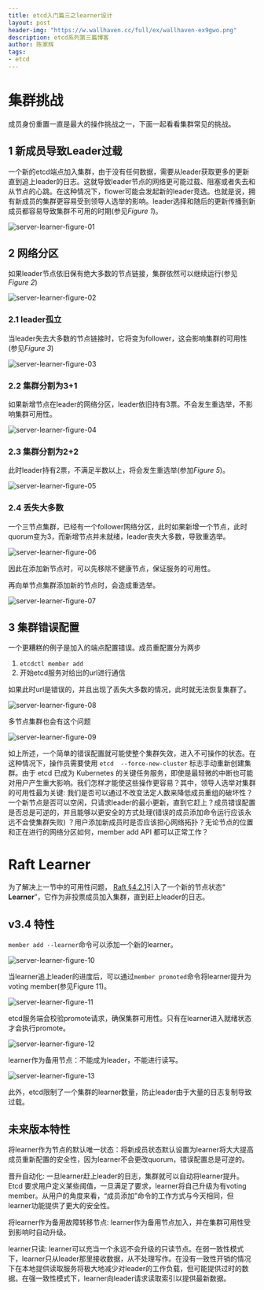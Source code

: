 ```yaml
---
title: etcd入门篇三之learner设计
layout: post
header-img: "https://w.wallhaven.cc/full/ex/wallhaven-ex9gwo.png"
description: etcd系列第三篇博客
author: 陈家辉
tags:
- etcd
---
```


# 集群挑战

成员身份重置一直是最大的操作挑战之一，下面一起看看集群常见的挑战。

## 1 新成员导致Leader过载

一个新的etcd端点加入集群，由于没有任何数据，需要从leader获取更多的更新直到追上leader的日志。这就导致leader节点的网络更可能过载、阻塞或者失去和从节点的心跳。在这种情况下，flower可能会发起新的leader竞选。也就是说，拥有新成员的集群更容易受到领导人选举的影响。leader选择和随后的更新传播到新成员都容易导致集群不可用的时期(参见*Figure 1*)。

![server-learner-figure-01](https://cdn.jsdelivr.net/gh/CJH876492153/picture@main/server-learner-figure-01.png)

## 2 网络分区

如果leader节点依旧保有绝大多数的节点链接，集群依然可以继续运行(参见 *Figure 2*)

![server-learner-figure-02](https://cdn.jsdelivr.net/gh/CJH876492153/picture@main/server-learner-figure-02.png)

### 2.1 leader孤立

当leader失去大多数的节点链接时，它将变为follower，这会影响集群的可用性(参见*Figure 3*)

![server-learner-figure-03](https://cdn.jsdelivr.net/gh/CJH876492153/picture@main/server-learner-figure-03.png)

### 2.2 集群分割为3+1

如果新增节点在leader的网络分区，leader依旧持有3票。不会发生重选举，不影响集群可用性。

![server-learner-figure-04](https://cdn.jsdelivr.net/gh/CJH876492153/picture@main/server-learner-figure-04.png)

### 2.3 集群分割为2+2

此时leader持有2票，不满足半数以上，将会发生重选举(参加*Figure 5*)。

![server-learner-figure-05](https://cdn.jsdelivr.net/gh/CJH876492153/picture@main/server-learner-figure-05.png)

### 2.4 丢失大多数

一个三节点集群，已经有一个follower网络分区，此时如果新增一个节点，此时quorum变为3，而新增节点并未就绪，leader丧失大多数，导致重选举。

![server-learner-figure-06](https://cdn.jsdelivr.net/gh/CJH876492153/picture@main/server-learner-figure-06.png)

因此在添加新节点时，可以先移除不健康节点，保证服务的可用性。

再向单节点集群添加新的节点时，会造成重选举。

![server-learner-figure-07](https://cdn.jsdelivr.net/gh/CJH876492153/picture@main/server-learner-figure-07.png)

## 3 集群错误配置

一个更糟糕的例子是加入的端点配置错误。成员重配置分为两步

1. `etcdctl member add`
2. 开始etcd服务对给出的url进行通信

如果此时url是错误的，并且出现了丢失大多数的情况，此时就无法恢复集群了。

![server-learner-figure-08](https://cdn.jsdelivr.net/gh/CJH876492153/picture@main/server-learner-figure-08.png)

多节点集群也会有这个问题

![server-learner-figure-09](https://cdn.jsdelivr.net/gh/CJH876492153/picture@main/server-learner-figure-09.png)

如上所述，一个简单的错误配置就可能使整个集群失效，进入不可操作的状态。在这种情况下，操作员需要使用 `etcd  --force-new-cluster` 标志手动重新创建集群。由于 etcd 已成为 Kubernetes 的关键任务服务，即使是最轻微的中断也可能对用户产生重大影响。我们怎样才能使这些操作更容易？其中，领导人选举对集群的可用性最为关键: 我们是否可以通过不改变法定人数来降低成员重组的破坏性？一个新节点是否可以空闲，只请求leader的最小更新，直到它赶上？成员错误配置是否总是可逆的，并且能够以更安全的方式处理(错误的成员添加命令运行应该永远不会使集群失败) ？用户添加新成员时是否应该担心网络拓扑？无论节点的位置和正在进行的网络分区如何，member add API 都可以正常工作？



# Raft Learner

为了解决上一节中的可用性问题， [Raft §4.2.1](https://github.com/ongardie/dissertation/blob/master/stanford.pdf)引入了一个新的节点状态“ **Learner**”，它作为非投票成员加入集群，直到赶上leader的日志。



## v3.4 特性

`member add --learner`命令可以添加一个新的learner。

![server-learner-figure-10](https://etcd.io/docs/v3.5/learning/img/server-learner-figure-10.png)

当learner追上leader的进度后，可以通过`member promoted`命令将learner提升为voting member(参见Figure 11)。

![server-learner-figure-11](https://etcd.io/docs/v3.5/learning/img/server-learner-figure-11.png)

etcd服务端会校验promote请求，确保集群可用性。只有在learner进入就绪状态才会执行promote。

![server-learner-figure-12](https://etcd.io/docs/v3.5/learning/img/server-learner-figure-12.png)

learner作为备用节点：不能成为leader，不能进行读写。

![server-learner-figure-13](https://etcd.io/docs/v3.5/learning/img/server-learner-figure-13.png)

此外，etcd限制了一个集群的learner数量，防止leader由于大量的日志复制导致过载。

## 未来版本特性

将learner作为节点的默认唯一状态：将新成员状态默认设置为learner将大大提高成员重新配置的安全性，因为learner不会更改quorum，错误配置总是可逆的。

晋升自动化: 一旦learner赶上leader的日志，集群就可以自动将learner提升。Etcd 要求用户定义某些阈值，一旦满足了要求，learner将自己升级为有voting member。从用户的角度来看，“成员添加”命令的工作方式与今天相同，但learner功能提供了更大的安全性。

将learner作为备用故障转移节点: learner作为备用节点加入，并在集群可用性受到影响时自动升级。

learner只读: learner可以充当一个永远不会升级的只读节点。在弱一致性模式下，learner只从leader那里接收数据，从不处理写作。在没有一致性开销的情况下在本地提供读取服务将极大地减少对leader的工作负载，但可能提供过时的数据。在强一致性模式下，learner向leader请求读取索引以提供最新数据。


